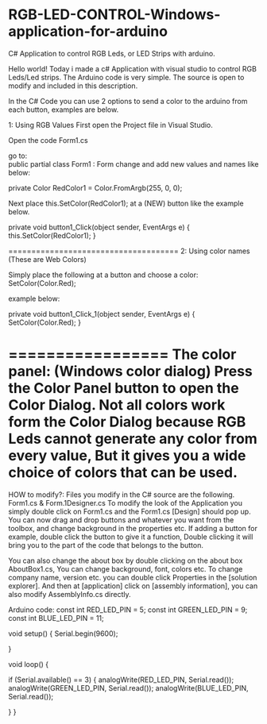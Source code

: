 # RGB-LED-CONTROL-Windows-application-for-arduino
C# Application to control RGB Leds, or LED Strips with arduino.

Hello world! Today i made a c# Application with visual studio to control RGB Leds/Led strips. The Arduino code is very simple.
The source is open to modify and included in this description.

In the C# Code you can use 2 options to send a color to the arduino from each button, examples are below.

1: Using RGB Values 
First open the Project file in Visual Studio.

Open the code Form1.cs 

go to:  
public partial class Form1 : Form
change and add new values and names like below: 

private Color RedColor1 = Color.FromArgb(255, 0, 0);

Next place this.SetColor(RedColor1); at a (NEW) button like the example below.

private void button1_Click(object sender, EventArgs e) 
  {
   this.SetColor(RedColor1);
  }

=====================================
2: Using color names (These are Web Colors)

Simply place the following at a button and choose a color:
SetColor(Color.Red);

example below: 

private void button1_Click_1(object sender, EventArgs e)
  {
   SetColor(Color.Red);
  }

=================
The color panel: 
(Windows color dialog)
Press the Color Panel button to open the Color Dialog. 
Not all colors work form the Color Dialog because RGB Leds cannot generate any color from every value, 
But it gives you a wide choice of colors that can be used.
=================

HOW to modify?:
Files you modify in the C# source are the following. Form1.cs & Form.1Designer.cs 
To modify the look of the Application you simply double click on Form1.cs and the Form1.cs [Design] should pop up. 
You can now drag and drop buttons and whatever you want from the toolbox, and change background in the properties etc. 
If adding a button for example, double click the button to give it a function, 
Double clicking it will bring you to the part of the code that belongs to the button.

You can also change the about box by double clicking on the about box AboutBox1.cs, 
You can change background, font, colors etc. To change company name, version etc. 
you can double click Properties in the [solution explorer]. And then at [application] click on [assembly information], 
you can also modify AssemblyInfo.cs directly.


Arduino code:
const int RED_LED_PIN = 5;
const int GREEN_LED_PIN = 9;
const int BLUE_LED_PIN = 11;

void setup() { 
  Serial.begin(9600);
  
}

void loop() {
  
  if (Serial.available() == 3)
  {
    analogWrite(RED_LED_PIN, Serial.read());
    analogWrite(GREEN_LED_PIN, Serial.read());
    analogWrite(BLUE_LED_PIN, Serial.read());
   
   
  }
}
